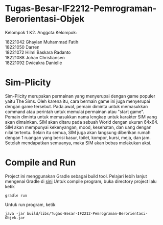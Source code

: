 # Tugas-Besar-IF2212-Pemrograman-Berorientasi-Objek

Kelompok 1 K2. Anggota Kelompok:

18221042	Ghaylan Muhammad Fatih\
18221050	Darren\
18221072	Hilmi Baskara Radanto\
18221088	Johan Christiansen\
18221092	Dwicakra Danielle

# Sim-Plicity
Sim-Plicity merupakan permainan yang menyerupai dengan game populer yaitu The Sims. Oleh karena itu, cara bermain game ini juga menyerupai dengan game tersebut. Pada awal, pemain diminta untuk memasukkan command atau perintah untuk memulai permainan atau "start game". Pemain diminta untuk memasukkan nama lengkap untuk karakter SIM yang akan dimainkan. SIM akan ditaru pada sebuah World dengan ukuran 64x64. SIM akan mempunyai kekenyangan, mood, kesehatan, dan uang dengan nilai tertentu. Selain itu semua, SIM juga akan langsung diberikan rumah dengan 1 ruangan yang berisi kasur, toilet, kompor, kursi, meja, dan jam. Setelah mendapatkan semuanya, maka SIM akan bebas melakukan aksi.

# Compile and Run

Project ini menggunakan Gradle sebagai build tool. Pelajari lebih lanjut mengenai Gradle di [sini](https://docs.gradle.org/current/userguide/userguide.html)
Untuk compile program, buka directory project lalu ketik
```
gradle run
```

Untuk run program, ketik
```
java -jar build/libs/Tugas-Besar-IF2212-Pemrograman-Berorientasi-Objek.jar
```

